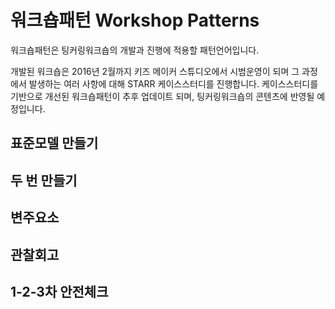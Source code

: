 # 워크숍패턴 Workshop Patterns

워크숍패턴은 팅커링워크숍의 개발과 진행에 적용할 패턴언어입니다. 

개발된 워크숍은 2016년 2월까지 키즈 메이커 스튜디오에서 시범운영이 되며 그 과정에서 발생하는 여러 사항에 대해 STARR 케이스스터디를 진행합니다. 케이스스터디를 기반으로 개선된 워크숍패턴이 추후 업데이트 되며, 팅커링워크숍의 콘텐츠에 반영될 예정입니다.

## 표준모델 만들기

## 두 번 만들기

## 변주요소

## 관찰회고

## 1-2-3차 안전체크

